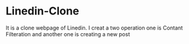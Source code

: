 # Linedin-Clone
It is a clone webpage of Linedin. I creat a two operation one is Contant Filteration and another one is creating a new post
